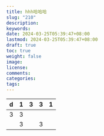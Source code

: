 ```yaml
---
title: hhh哈哈哈
slug: "210"
description: 
keywords: 
date: 2024-03-25T05:39:47+08:00
lastmod: 2024-03-25T05:39:47+08:00
draft: true
toc: true
weight: false
image: 
license: 
comments: 
categories: 
tags:
---
```


| d   | 1   | 3   | 3   | 1   |
| :-- | :-- | :-- | :-- | :-- |
| 3   | 3   |     |     |     |
|     | 3   |     | 3   |     |

